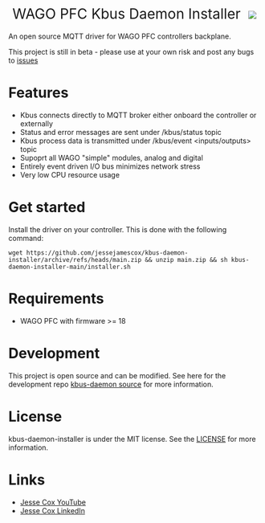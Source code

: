 <h1 style="font-weight:normal">
  &nbsp;WAGO PFC Kbus Daemon Installer&nbsp;
  <a href="kbus-daemon gif"><img src=images/daemon-installer.gif></a>
</h1>

An open source MQTT driver for WAGO PFC controllers backplane.

This project is still in beta - please use at your own risk and post any bugs to [issues](https://github.com/jessejamescox/kbus-daemon-installer/issues)
<br>

Features
========
* Kbus connects directly to MQTT broker either onboard the controller or externally
* Status and error messages are sent under <NodeID>/kbus/status topic
* Kbus process data is transmitted under <NodeID>/kbus/event <inputs/outputs> topic
* Supoprt all WAGO "simple" modules, analog and digital
* Entirely event driven I/O bus minimizes network stress
* Very low CPU resource usage

Get started
===========
Install the driver on your controller.  This is done with the following command:

`wget https://github.com/jessejamescox/kbus-daemon-installer/archive/refs/heads/main.zip && unzip main.zip && sh kbus-daemon-installer-main/installer.sh`

Requirements
============
* WAGO PFC with firmware >= 18

Development
=======
This project is open source and can be modified. See here for the development repo [kbus-daemon source](https://github.com/jessejamescox/wago-kbus-daemon) for more information.


License
=======
kbus-daemon-installer is under the MIT license. See the [LICENSE](https://github.com/jessejamescox/kbus-daemon-installer/blob/main/LICENSE.md) for more information.

Links
=====
* [Jesse Cox YouTube](https://www.youtube.com/channel/UCXEwdiyGgzVDJD48f7rWOAw)
* [Jesse Cox LinkedIn](https://www.linkedin.com/in/jesse-cox-90535110/)